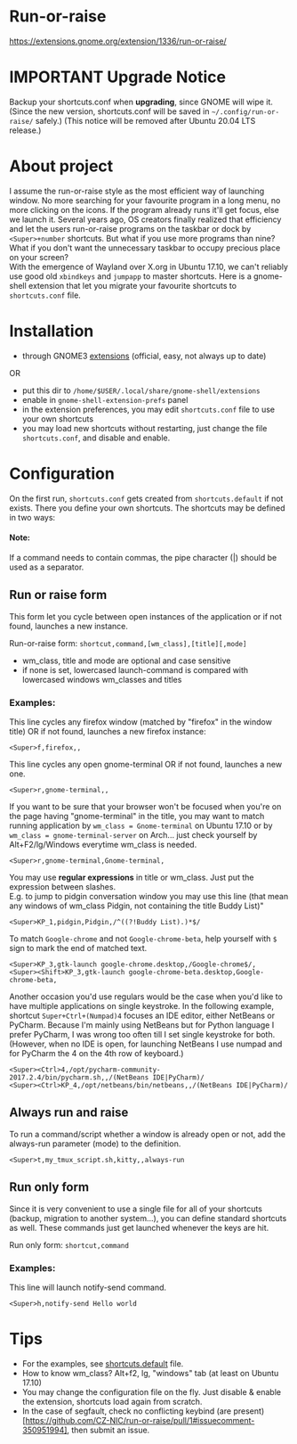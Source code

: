 Run-or-raise
============

https://extensions.gnome.org/extension/1336/run-or-raise/

IMPORTANT Upgrade Notice
======
Backup your shortcuts.conf when **upgrading**, since GNOME will wipe it. (Since the new version, shortcuts.conf will be saved in `~/.config/run-or-raise/` safely.)
(This notice will be removed after Ubuntu 20.04 LTS release.)

About project
=============

I assume the run-or-raise style as the most efficient way of launching window. No more searching for your favourite program in a long menu, no more clicking on the icons. If the program already runs it'll get focus, else we launch it. Several years ago, OS creators finally realized that efficiency and let the users run-or-raise programs on the taskbar or dock by `<Super>+number` shortcuts. But what if you use more programs than nine? What if you don't want the unnecessary taskbar to occupy precious place on your screen?  
With the emergence of Wayland over X.org in Ubuntu 17.10, we can't reliably use good old `xbindkeys` and `jumpapp` to master shortcuts. Here is a gnome-shell extension that let you migrate your favourite shortcuts to `shortcuts.conf` file.

Installation
============

* through GNOME3 [extensions](https://extensions.gnome.org/extension/1336/run-or-raise/
) (official, easy, not always up to date)

OR
* put this dir to `/home/$USER/.local/share/gnome-shell/extensions`
* enable in `gnome-shell-extension-prefs` panel
* in the extension preferences, you may edit `shortcuts.conf` file to use your own shortcuts
* you may load new shortcuts without restarting, just change the file `shortcuts.conf`, and disable and enable.

Configuration
=============

On the first run, `shortcuts.conf` gets created from `shortcuts.default` if not exists. There you define your own shortcuts. The shortcuts may be defined in two ways:

#### Note:

If a command needs to contain commas, the pipe character (|) should be used as a separator.

## Run or raise form

This form let you cycle between open instances of the application or if not found, launches a new instance.

 Run-or-raise form: `shortcut,command,[wm_class],[title][,mode]`
   * wm_class, title and mode are optional and case sensitive
   * if none is set, lowercased launch-command is compared with lowercased windows wm_classes and titles


### Examples:


This line cycles any firefox window (matched by "firefox" in the window title) OR if not found, launches a new firefox instance:

```
<Super>f,firefox,,
```

This line cycles any open gnome-terminal OR if not found, launches a new one.

```
<Super>r,gnome-terminal,,
```

If you want to be sure that your browser won't be focused when you're on the page having "gnome-terminal" in the title, you may want to match running application by `wm_class = Gnome-terminal` on Ubuntu 17.10 or by `wm_class = gnome-terminal-server` on Arch... just check yourself by Alt+F2/lg/Windows everytime wm_class is needed.

```
<Super>r,gnome-terminal,Gnome-terminal,
```


You may use **regular expressions** in title or wm_class. Just put the expression between slashes.   
E.g. to jump to pidgin conversation window you may use this line
(that mean any windows of wm_class Pidgin, not containing the title Buddy List)"

```
<Super>KP_1,pidgin,Pidgin,/^((?!Buddy List).)*$/
```

To match `Google-chrome` and not `Google-chrome-beta`, help yourself with `$` sign to mark the end of matched text.
```
<Super>KP_3,gtk-launch google-chrome.desktop,/Google-chrome$/,
<Super><Shift>KP_3,gtk-launch google-chrome-beta.desktop,Google-chrome-beta,
```

Another occasion you'd use regulars would be the case when you'd like to have multiple applications on single keystroke. In the following example, shortcut `Super+Ctrl+(Numpad)4` focuses an IDE editor, either NetBeans or PyCharm. Because I'm mainly using NetBeans but for Python language I prefer PyCharm, I was wrong too often till I set single keystroke for both. (However, when no IDE is open, for launching NetBeans I use numpad and for PyCharm the 4 on the 4th row of keyboard.)

```
<Super><Ctrl>4,/opt/pycharm-community-2017.2.4/bin/pycharm.sh,,/(NetBeans IDE|PyCharm)/
<Super><Ctrl>KP_4,/opt/netbeans/bin/netbeans,,/(NetBeans IDE|PyCharm)/
```

## Always run and raise

To run a command/script whether a window is already open or not, add the always-run parameter (mode) to the definition.
```
<Super>t,my_tmux_script.sh,kitty,,always-run
```

## Run only form

Since it is very convenient to use a single file for all of your shortcuts (backup, migration to another system...), you can define standard shortcuts as well. These commands just get launched whenever the keys are hit.

Run only form: `shortcut,command`

### Examples:

This line will launch notify-send command.

```
<Super>h,notify-send Hello world
```


Tips
===
* For the examples, see [shortcuts.default](shortcuts.default) file.
* How to know wm_class? Alt+f2, lg, "windows" tab (at least on Ubuntu 17.10)
* You may change the configuration file on the fly. Just disable & enable the extension, shortcuts load again from scratch.
* In the case of segfault, check no conflicting keybind (are present)[https://github.com/CZ-NIC/run-or-raise/pull/1#issuecomment-350951994], then submit an issue.
